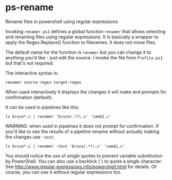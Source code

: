 # ps-rename

Rename files in powershell using regular expressions

Invoking `renamer.ps1` defines a global function `renamer` that allows selecting and renaming files using regular expressions. It is basically a wrapper to apply the Regex.Replace() function to filenames. It does not move files.

The default name for the function is `renamer` but you can change it to anything you'd like - just edit the source. I invoke the file from `Profile.ps1` but that's not required. 

The interactive syntax is:

`renamer source-regex target-regex`

When used interactively it displays the changes it will make and prompts for confirmation (default).

It can be used in pipelines like this:

`ls bruce*.c | renamer 'bruce(.*)\.c' 'sam$1.c'`

WARNING: when used in pipelines it does not prompt for confirmation. If you'd like to see the results of a pipeline rename without actually making the changes use `-test`:

`ls bruce*.c | renamer -test 'bruce(.*)\.c' 'sam$1.c'`

You should notice the use of single quotes to prevent variable substitution by PowerShell. You can also use a backtick (`) to quote a single character. See http://www.regular-expressions.info/powershell.html for details. Of course, you can use it without regular expressions too.

